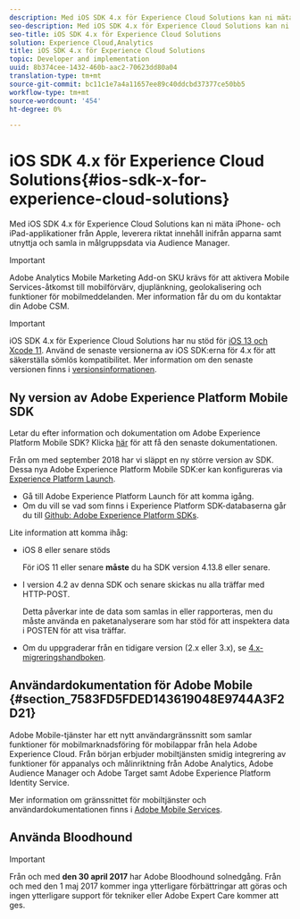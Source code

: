 ```yaml
---
description: Med iOS SDK 4.x för Experience Cloud Solutions kan ni mäta iPhone- och iPad-applikationer från Apple, leverera riktat innehåll inifrån apparna samt utnyttja och samla in målgruppsdata via Audience Manager.
seo-description: Med iOS SDK 4.x för Experience Cloud Solutions kan ni mäta iPhone- och iPad-applikationer från Apple, leverera riktat innehåll inifrån apparna samt utnyttja och samla in målgruppsdata via Audience Manager.
seo-title: iOS SDK 4.x för Experience Cloud Solutions
solution: Experience Cloud,Analytics
title: iOS SDK 4.x för Experience Cloud Solutions
topic: Developer and implementation
uuid: 8b374cee-1432-460b-aac2-70623dd80a04
translation-type: tm+mt
source-git-commit: bc11c1e7a4a11657ee89c40ddcbd37377ce50bb5
workflow-type: tm+mt
source-wordcount: '454'
ht-degree: 0%

---
```



# iOS SDK 4.x för Experience Cloud Solutions{#ios-sdk-x-for-experience-cloud-solutions}

Med iOS SDK 4.x för Experience Cloud Solutions kan ni mäta iPhone- och iPad-applikationer från Apple, leverera riktat innehåll inifrån apparna samt utnyttja och samla in målgruppsdata via Audience Manager.

>[!IMPORTANT]
>
>Adobe Analytics Mobile Marketing Add-on SKU krävs för att aktivera Mobile Services-åtkomst till mobilförvärv, djuplänkning, geolokalisering och funktioner för mobilmeddelanden. Mer information får du om du kontaktar din Adobe CSM.

>[!IMPORTANT]
>
>iOS SDK 4.x för Experience Cloud Solutions har nu stöd för [iOS 13 och Xcode 11](https://developer.apple.com/ios/). Använd de senaste versionerna av iOS SDK:erna för 4.x för att säkerställa sömlös kompatibilitet. Mer information om den senaste versionen finns i [versionsinformationen](/help/ios/rel-notes.md).

## Ny version av Adobe Experience Platform Mobile SDK

Letar du efter information och dokumentation om Adobe Experience Platform Mobile SDK? Klicka [här](https://aep-sdks.gitbook.io/docs/) för att få den senaste dokumentationen.

Från om med september 2018 har vi släppt en ny större version av SDK. Dessa nya Adobe Experience Platform Mobile SDK:er kan konfigureras via [Experience Platform Launch](https://www.adobe.com/experience-platform/launch.html).

* Gå till Adobe Experience Platform Launch för att komma igång.
* Om du vill se vad som finns i Experience Platform SDK-databaserna går du till [Github: Adobe Experience Platform SDKs](https://github.com/Adobe-Marketing-Cloud/acp-sdks).

Lite information att komma ihåg:

* iOS 8 eller senare stöds

   För iOS 11 eller senare **måste** du ha SDK version 4.13.8 eller senare.

* I version 4.2 av denna SDK och senare skickas nu alla träffar med HTTP-POST.

   Detta påverkar inte de data som samlas in eller rapporteras, men du måste använda en paketanalyserare som har stöd för att inspektera data i POSTEN för att visa träffar.

* Om du uppgraderar från en tidigare version (2.x eller 3.x), se [4.x-migreringshandboken](/help/ios/getting-started/migration-v3.md).

## Användardokumentation för Adobe Mobile {#section_7583FD5FDED143619048E9744A3F2D21}

Adobe Mobile-tjänster har ett nytt användargränssnitt som samlar funktioner för mobilmarknadsföring för mobilappar från hela Adobe Experience Cloud. Från början erbjuder mobiltjänsten smidig integrering av funktioner för appanalys och målinriktning från Adobe Analytics, Adobe Audience Manager och Adobe Target samt Adobe Experience Platform Identity Service.

Mer information om gränssnittet för mobiltjänster och användardokumentationen finns i [Adobe Mobile Services](/help/using/home.md).

## Använda Bloodhound

>[!IMPORTANT]
>
>Från och med **den 30 april 2017** har Adobe Bloodhound solnedgång. Från och med den 1 maj 2017 kommer inga ytterligare förbättringar att göras och ingen ytterligare support för tekniker eller Adobe Expert Care kommer att ges.
